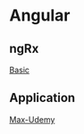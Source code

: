 # Angular

## ngRx
[Basic](https://github.com/sandeepdewangan/angular/blob/main/1_ngrx-basic.md)


## Application
[Max-Udemy](https://github.com/sandeepdewangan/angular-meals-app)
